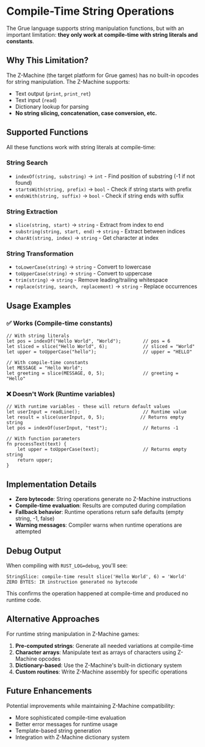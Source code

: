 # Compile-Time String Operations

The Grue language supports string manipulation functions, but with an important limitation: **they only work at compile-time with string literals and constants**.

## Why This Limitation?

The Z-Machine (the target platform for Grue games) has no built-in opcodes for string manipulation. The Z-Machine supports:
- Text output (`print`, `print_ret`)
- Text input (`read`)
- Dictionary lookup for parsing
- **No string slicing, concatenation, case conversion, etc.**

## Supported Functions

All these functions work with string literals at compile-time:

### String Search
- `indexOf(string, substring)` → `int` - Find position of substring (-1 if not found)
- `startsWith(string, prefix)` → `bool` - Check if string starts with prefix
- `endsWith(string, suffix)` → `bool` - Check if string ends with suffix

### String Extraction
- `slice(string, start)` → `string` - Extract from index to end
- `substring(string, start, end)` → `string` - Extract between indices
- `charAt(string, index)` → `string` - Get character at index

### String Transformation
- `toLowerCase(string)` → `string` - Convert to lowercase
- `toUpperCase(string)` → `string` - Convert to uppercase  
- `trim(string)` → `string` - Remove leading/trailing whitespace
- `replace(string, search, replacement)` → `string` - Replace occurrences

## Usage Examples

### ✅ Works (Compile-time constants)
```grue
// With string literals
let pos = indexOf("Hello World", "World");        // pos = 6
let sliced = slice("Hello World", 6);             // sliced = "World"
let upper = toUpperCase("hello");                 // upper = "HELLO"

// With compile-time constants
let MESSAGE = "Hello World";
let greeting = slice(MESSAGE, 0, 5);              // greeting = "Hello"
```

### ❌ Doesn't Work (Runtime variables)
```grue
// With runtime variables - these will return default values
let userInput = readLine();                       // Runtime value
let result = slice(userInput, 0, 5);             // Returns empty string
let pos = indexOf(userInput, "test");             // Returns -1

// With function parameters
fn processText(text) {
    let upper = toUpperCase(text);                // Returns empty string
    return upper;
}
```

## Implementation Details

- **Zero bytecode**: String operations generate no Z-Machine instructions
- **Compile-time evaluation**: Results are computed during compilation
- **Fallback behavior**: Runtime operations return safe defaults (empty string, -1, false)
- **Warning messages**: Compiler warns when runtime operations are attempted

## Debug Output

When compiling with `RUST_LOG=debug`, you'll see:
```
StringSlice: compile-time result slice('Hello World', 6) = 'World'
ZERO BYTES: IR instruction generated no bytecode
```

This confirms the operation happened at compile-time and produced no runtime code.

## Alternative Approaches

For runtime string manipulation in Z-Machine games:

1. **Pre-computed strings**: Generate all needed variations at compile-time
2. **Character arrays**: Manipulate text as arrays of characters using Z-Machine opcodes
3. **Dictionary-based**: Use the Z-Machine's built-in dictionary system
4. **Custom routines**: Write Z-Machine assembly for specific operations

## Future Enhancements

Potential improvements while maintaining Z-Machine compatibility:
- More sophisticated compile-time evaluation
- Better error messages for runtime usage
- Template-based string generation
- Integration with Z-Machine dictionary system